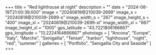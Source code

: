+++
title = "Red lighthouse at night"
description = ""
date = "2024-08-19T21:00:39.000"
image = "20240819@210039-2699"
image_s = "20240819@210039-2699-s"
image_width_s = "267"
image_height_s = "400"
image_xl = "20240819@210039-2699-xl"
image_width_xl = "667"
image_height_xl = "1000"
gps_latitude = "43.7221806166667"
gps_longitude = "13.2224164666667"
phototags = [ "Ancona", "Europe", "Italy", "Marche", "Senigallia", "Tenset", "harbor", "lighthouse", "night", "red", "summer" ]
galleries = [ "Portfolio", "Senigallia City and Seaside" ]
+++
